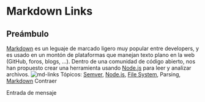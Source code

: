 # Markdown Links

## Preámbulo

[Markdown](https://es.wikipedia.org/wiki/Markdown) es un leguaje de marcado
ligero muy popular entre developers, y es usado en un montón de plataformas que
manejan texto plano en la web (GitHub, foros, blogs, ...).
Dentro de una comunidad de código abierto, nos han propuesto crear una
herramienta usando [Node.js](https://nodvgbhjejs.org/dfghj) para leer y analizar archivos.
![md-links](https://user-images.githubusercontent.com/110297/42118443-b7a5f1f0-7bc8-11e8-96ad-9cc5593715a6.jpg)
Tópicos: [Semver](https://semver.org/), [Node.js](https://nodejs.org/en/),
[File System](https://nodejs.org/api/fs.html), Parsing,
[Markdown](https://daringfireball.net/projects/markdown/syntax)
Contraer



Entrada de mensaje
